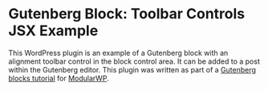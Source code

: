 # Gutenberg Block: Toolbar Controls JSX Example

This WordPress plugin is an example of a Gutenberg block with an alignment toolbar control in the block control area. It can be added to a post within the Gutenberg editor. This plugin was written as part of a [Gutenberg blocks tutorial](https://modularwp.com/how-to-build-gutenberg-blocks/) for [ModularWP](https://modularwp.com/).